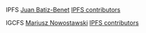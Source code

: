 IPFS
[Juan Batiz-Benet](https://github.com/jbenet)
[IPFS contributors](https://github.com/ipfs/ipfs/graphs/contributors)

IGCFS
[Mariusz Nowostawski](https://github.com/marni)
[IPFS contributors](https://github.com/igcfs/go-igcfs/graphs/contributors)

